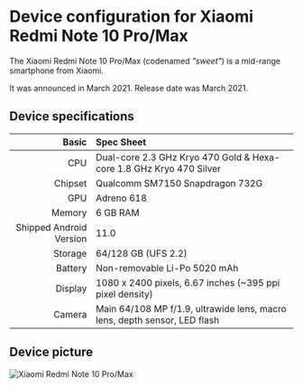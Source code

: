 Device configuration for Xiaomi Redmi Note 10 Pro/Max
=========================================

The Xiaomi Redmi Note 10 Pro/Max (codenamed _"sweet"_) is a mid-range smartphone from Xiaomi.

It was announced in March 2021. Release date was March 2021.

## Device specifications

Basic   | Spec Sheet
-------:|:-------------------------
CPU     | Dual-core 2.3 GHz Kryo 470 Gold & Hexa-core 1.8 GHz Kryo 470 Silver
Chipset | Qualcomm SM7150 Snapdragon 732G
GPU     | Adreno 618
Memory  | 6 GB RAM
Shipped Android Version | 11.0
Storage | 64/128 GB (UFS 2.2)
Battery | Non-removable Li-Po 5020 mAh
Display | 1080 x 2400 pixels, 6.67 inches (~395 ppi pixel density)
Camera  | Main 64/108 MP f/1.9, ultrawide lens, macro lens, depth sensor, LED flash

## Device picture

![Xiaomi Redmi Note 10 Pro/Max](https://newsimg.giznext.com/mobile/production/news/wp-content/uploads/2021/05/07123335/redmi-note-10-pro-max-735x400.jpg)
